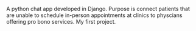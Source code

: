 A python chat app developed in Django. Purpose is connect patients that are unable to schedule in-person appointments at clinics 
to physcians offering pro bono services. My first project. 
